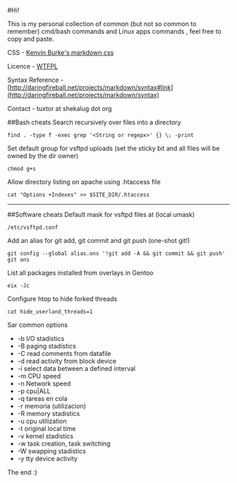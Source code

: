 <link href="http://kevinburke.bitbucket.org/markdowncss/markdown.css" rel="stylesheet"></link>

#Hi! 

This is my personal collection of common (but not so common to remember) cmd/bash commands and Linux apps commands , feel free to copy and paste. 

CSS - [Kenvin Burke's markdown css](http://kevinburke.bitbucket.org/markdowncss/) 

Licence - [WTFPL](http://sam.zoy.org/wtfpl/) 

Syntax Reference - [http://daringfireball.net/projects/markdown/syntax#link](http://daringfireball.net/projects/markdown/syntax) 

Contact - tuxtor at shekalug dot org

##Bash cheats
Search recursively over files into a directory 

	find . -type f -exec grep '<String or regepx>' {} \; -print 

Set default group for vsftpd uploads (set the sticky bit and all files will be owned by the dir owner) 

	chmod g+s 


Allow directory listing on apache using .htaccess file 

	cat "Options +Indexes" >> $SITE_DIR/.htaccess 
***** 
##Software cheats 
Default mask for vsftpd files at (local umask) 

	/etc/vsftpd.conf 

Add an alias for git add, git commit and git push (one-shot git!) 

	git config --global alias.ons '!git add -A && git commit && git push'
	git ons

List all packages installed from overlays in Gentoo
	
	eix -Jc

Configure htop to hide forked threads 
	
	cat hide_userland_threads=1

Sar common options

* -b I/O stadistics 
* -B paging stadistics 
* -C read comments from datafile 
* -d read activity from block device 
* -i select data between a defined interval
* -m CPU speed
* -n Network speed
*  -p cpu|ALL
*  -q tareas en cola
*  -r memoria (utilizacion)
*  -R memory stadistics
*  -u cpu utilization
*  -t original local time
*  -v kernel stadistics
*  -w task creation, task switching
*  -W swapping stadistics
*  -y tty device activity

The end :)
